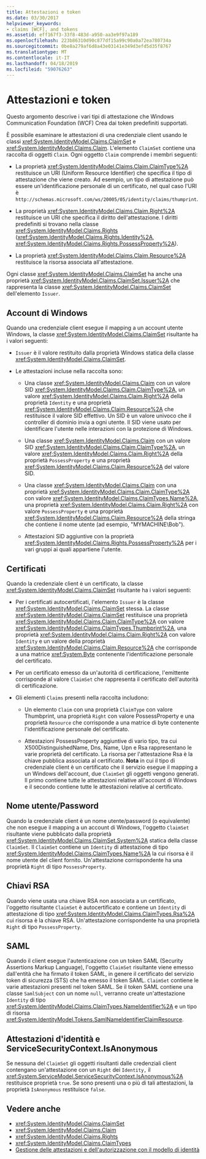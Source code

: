 ```yaml
---
title: Attestazioni e token
ms.date: 03/30/2017
helpviewer_keywords:
- claims [WCF], and tokens
ms.assetid: eff167f3-33f8-483d-a950-aa3e9f97a189
ms.openlocfilehash: 223b86310d90c877df15a99c90a0a72ea780734a
ms.sourcegitcommit: 0be8a279af6d8a43e03141e349d3efd5d35f8767
ms.translationtype: MT
ms.contentlocale: it-IT
ms.lasthandoff: 04/18/2019
ms.locfileid: "59076263"
---
```

# <a name="claims-and-tokens"></a>Attestazioni e token
Questo argomento descrive i vari tipi di attestazione che Windows Communication Foundation (WCF) Crea dai token predefiniti supportati.  
  
 È possibile esaminare le attestazioni di una credenziale client usando le classi <xref:System.IdentityModel.Claims.ClaimSet> e <xref:System.IdentityModel.Claims.Claim>. L'elemento `ClaimSet` contiene una raccolta di oggetti `Claim`. Ogni oggetto `Claim` comprende i membri seguenti:  
  
-   La proprietà <xref:System.IdentityModel.Claims.Claim.ClaimType%2A> restituisce un URI (Uniform Resource Identifier) che specifica il tipo di attestazione che viene creato. Ad esempio, un tipo di attestazione può essere un'identificazione personale di un certificato, nel qual caso l'URI è `http://schemas.microsoft.com/ws/20005/05/identity/claims/thumprint`.  
  
-   La proprietà <xref:System.IdentityModel.Claims.Claim.Right%2A> restituisce un URI che specifica il diritto dell'attestazione. I diritti predefiniti si trovano nella classe <xref:System.IdentityModel.Claims.Rights> (<xref:System.IdentityModel.Claims.Rights.Identity%2A>, <xref:System.IdentityModel.Claims.Rights.PossessProperty%2A>).  
  
-   La proprietà <xref:System.IdentityModel.Claims.Claim.Resource%2A> restituisce la risorsa associata all'attestazione.  
  
 Ogni classe <xref:System.IdentityModel.Claims.ClaimSet> ha anche una proprietà <xref:System.IdentityModel.Claims.ClaimSet.Issuer%2A> che rappresenta la classe <xref:System.IdentityModel.Claims.ClaimSet> dell'elemento `Issuer`.  
  
## <a name="windows-accounts"></a>Account di Windows  
 Quando una credenziale client esegue il mapping a un account utente Windows, la classe <xref:System.IdentityModel.Claims.ClaimSet> risultante ha i valori seguenti:  
  
-   `Issuer` è il valore restituito dalla proprietà Windows statica della classe <xref:System.IdentityModel.Claims.ClaimSet>.  
  
-   Le attestazioni incluse nella raccolta sono:  
  
    -   Una classe <xref:System.IdentityModel.Claims.Claim> con un valore SID <xref:System.IdentityModel.Claims.Claim.ClaimType%2A>, un valore <xref:System.IdentityModel.Claims.Claim.Right%2A> della proprietà `Identity` e una proprietà <xref:System.IdentityModel.Claims.Claim.Resource%2A> che restituisce il valore SID effettivo. Un SID è un valore univoco che il controller di dominio invia a ogni utente. Il SID viene usato per identificare l'utente nelle interazioni con la protezione di Windows.  
  
    -   Una classe <xref:System.IdentityModel.Claims.Claim> con un valore SID <xref:System.IdentityModel.Claims.Claim.ClaimType%2A>, un valore <xref:System.IdentityModel.Claims.Claim.Right%2A> della proprietà `PossessProperty` e una proprietà <xref:System.IdentityModel.Claims.Claim.Resource%2A> del valore SID.  
  
    -   Una classe <xref:System.IdentityModel.Claims.Claim> con una proprietà <xref:System.IdentityModel.Claims.Claim.ClaimType%2A> con valore <xref:System.IdentityModel.Claims.ClaimTypes.Name%2A>, una proprietà <xref:System.IdentityModel.Claims.Claim.Right%2A> con valore `PossessProperty` e una proprietà <xref:System.IdentityModel.Claims.Claim.Resource%2A> della stringa che contiene il nome utente (ad esempio, "MYMACHINE\Bob").  
  
    -   Attestazioni SID aggiuntive con la proprietà <xref:System.IdentityModel.Claims.Rights.PossessProperty%2A> per i vari gruppi ai quali appartiene l'utente.  
  
## <a name="certificates"></a>Certificati  
 Quando la credenziale client è un certificato, la classe <xref:System.IdentityModel.Claims.ClaimSet> risultante ha i valori seguenti:  
  
-   Per i certificati autocertificati, l'elemento `Issuer` è la classe <xref:System.IdentityModel.Claims.ClaimSet> stessa. La classe <xref:System.IdentityModel.Claims.ClaimSet> restituisce una proprietà <xref:System.IdentityModel.Claims.Claim.ClaimType%2A> con valore <xref:System.IdentityModel.Claims.ClaimTypes.Thumbprint%2A>, una proprietà <xref:System.IdentityModel.Claims.Claim.Right%2A> con valore `Identity` e un valore della proprietà <xref:System.IdentityModel.Claims.Claim.Resource%2A> che corrisponde a una matrice <xref:System.Byte> contenente l'identificazione personale del certificato.  
  
-   Per un certificato emesso da un'autorità di certificazione, l'emittente corrisponde al valore `ClaimSet` che rappresenta il certificato dell'autorità di certificazione.  
  
-   Gli elementi `Claims` presenti nella raccolta includono:  
  
    -   Un elemento `Claim` con una proprietà `ClaimType` con valore Thumbprint, una proprietà `Right` con valore PossessProperty e una proprietà `Resource` che corrisponde a una matrice di byte contenente l'identificazione personale del certificato.  
  
    -   Attestazioni PossessProperty aggiuntive di vario tipo, tra cui X500DistinguishedName, Dns, Name, Upn e Rsa rappresentano le varie proprietà del certificato. La risorsa per l'attestazione Rsa è la chiave pubblica associata al certificato. **Nota** in cui il tipo di credenziale client è un certificato che il servizio esegue il mapping a un Windows dell'account, due `ClaimSet` gli oggetti vengono generati. Il primo contiene tutte le attestazioni relative all'account di Windows e il secondo contiene tutte le attestazioni relative al certificato.  
  
## <a name="user-namepassword"></a>Nome utente/Password  
 Quando la credenziale client è un nome utente/password (o equivalente) che non esegue il mapping a un account di Windows, l'oggetto `ClaimSet` risultante viene pubblicato dalla proprietà <xref:System.IdentityModel.Claims.ClaimSet.System%2A> statica della classe `ClaimSet`. Il `ClaimSet` contiene un `Identity` di attestazione di tipo <xref:System.IdentityModel.Claims.ClaimTypes.Name%2A> la cui risorsa è il nome utente del client fornito. Un'attestazione corrispondente ha una proprietà `Right` di tipo `PossessProperty`.  
  
## <a name="rsa-keys"></a>Chiavi RSA  
 Quando viene usata una chiave RSA non associata a un certificato, l'oggetto risultante `ClaimSet` è autocertificato e contiene un `Identity` di attestazione di tipo <xref:System.IdentityModel.Claims.ClaimTypes.Rsa%2A> cui risorsa è la chiave RSA. Un'attestazione corrispondente ha una proprietà `Right` di tipo `PossessProperty`.  
  
## <a name="saml"></a>SAML  
 Quando il client esegue l'autenticazione con un token SAML (Security Assertions Markup Language), l'oggetto `ClaimSet` risultante viene emesso dall'entità che ha firmato il token SAML, in genere il certificato del servizio token di sicurezza (STS) che ha emesso il token SAML. `ClaimSet` contiene le varie attestazioni presenti nel token SAML. Se il token SAML contiene una classe `SamlSubject` con un nome `null`, verranno create un'attestazione `Identity` di tipo <xref:System.IdentityModel.Claims.ClaimTypes.NameIdentifier%2A> e un tipo di risorsa <xref:System.IdentityModel.Tokens.SamlNameIdentifierClaimResource>.  
  
## <a name="identity-claims-and-servicesecuritycontextisanonymous"></a>Attestazioni d'identità e ServiceSecurityContext.IsAnonymous  
 Se nessuna del `ClaimSet` gli oggetti risultanti dalle credenziali client contengano un'attestazione con un `Right` dei `Identity,` il <xref:System.ServiceModel.ServiceSecurityContext.IsAnonymous%2A> restituisce proprietà `true`. Se sono presenti una o più di tali attestazioni, la proprietà `IsAnonymous` restituisce `false`.  
  
## <a name="see-also"></a>Vedere anche

- <xref:System.IdentityModel.Claims.ClaimSet>
- <xref:System.IdentityModel.Claims.Claim>
- <xref:System.IdentityModel.Claims.Rights>
- <xref:System.IdentityModel.Claims.ClaimTypes>
- [Gestione delle attestazioni e dell'autorizzazione con il modello di identità](../../../../docs/framework/wcf/feature-details/managing-claims-and-authorization-with-the-identity-model.md)
